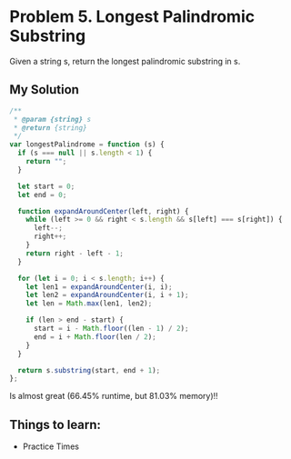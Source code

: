 # Problem 5. Longest Palindromic Substring

Given a string s, return the longest palindromic substring in s.

## My Solution

```js
/**
 * @param {string} s
 * @return {string}
 */
var longestPalindrome = function (s) {
  if (s === null || s.length < 1) {
    return "";
  }

  let start = 0;
  let end = 0;

  function expandAroundCenter(left, right) {
    while (left >= 0 && right < s.length && s[left] === s[right]) {
      left--;
      right++;
    }
    return right - left - 1;
  }

  for (let i = 0; i < s.length; i++) {
    let len1 = expandAroundCenter(i, i);
    let len2 = expandAroundCenter(i, i + 1);
    let len = Math.max(len1, len2);

    if (len > end - start) {
      start = i - Math.floor((len - 1) / 2);
      end = i + Math.floor(len / 2);
    }
  }

  return s.substring(start, end + 1);
};
```

Is almost great (66.45% runtime, but 81.03% memory)!!

## Things to learn:

- Practice Times
